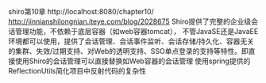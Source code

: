 shiro第10章
http://localhost:8080/chapter10/
http://jinnianshilongnian.iteye.com/blog/2028675
Shiro提供了完整的企业级会话管理功能，不依赖于底层容器（如web容器tomcat），
不管JavaSE还是JavaEE环境都可以使用，提供了会话管理、会话事件监听、会话存储/持久化、容器无关的集群、失效/过期支持、对Web的透明支持、SSO单点登录的支持等特性。即直接使用Shiro的会话管理可以直接替换如Web容器的会话管理
 使用spring提供的ReflectionUtils简化项目中反射代码的复杂性

